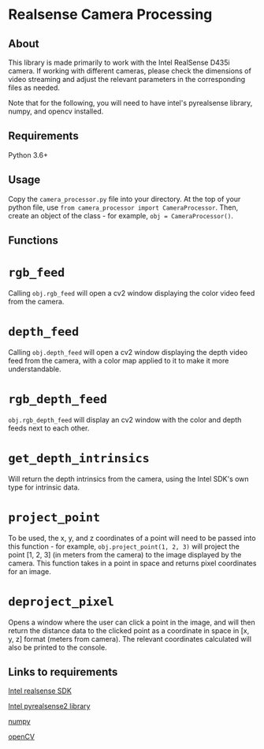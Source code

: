 # Realsense Camera Processing

## About
This library is made primarily to work with the Intel RealSense D435i camera. If working with different cameras, please check the dimensions of video streaming and adjust the relevant parameters in the corresponding files as needed.

Note that for the following, you will need to have intel's pyrealsense library, numpy, and opencv installed. 
## Requirements
Python 3.6+

## Usage
Copy the `camera_processor.py` file into your directory. At the top of your python file, use `from camera_processor import CameraProcessor`. Then, create an object of the class - for example, `obj = CameraProcessor()`.

## Functions
# `rgb_feed`
Calling `obj.rgb_feed` will open a cv2 window displaying the color video feed from the camera.
# `depth_feed`
Calling `obj.depth_feed` will open a cv2 window displaying the depth video feed from the camera, with a color map applied to it to make it more understandable.
# `rgb_depth_feed`
`obj.rgb_depth_feed` will display an cv2 window with the color and depth feeds next to each other.
# `get_depth_intrinsics`
Will return the depth intrinsics from the camera, using the Intel SDK's own type for intrinsic data.
# `project_point`
To be used, the x, y, and z coordinates of a point will need to be passed into this function - for example, `obj.project_point(1, 2, 3)` will project the point [1, 2, 3] (in meters from the camera) to the image displayed by the camera. This function takes in a point in space and returns pixel coordinates for an image.
# `deproject_pixel`
Opens a window where the user can click a point in the image, and will then return the distance data to the clicked point as a coordinate in space in [x, y, z] format (meters from camera). The relevant coordinates calculated will also be printed to the console.
## Links to requirements
[Intel realsense SDK](https://www.intelrealsense.com/sdk-2/)

[Intel pyrealsense2 library](https://pypi.org/project/pyrealsense2/)

[numpy](https://numpy.org/)

[openCV](https://pypi.org/project/opencv-python/)


